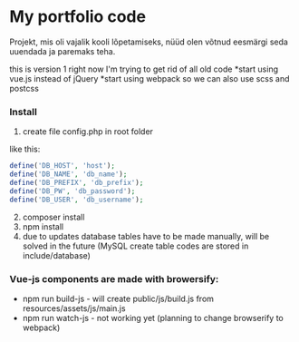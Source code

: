 # My portfolio code

Projekt, mis oli vajalik kooli lõpetamiseks, nüüd olen võtnud eesmärgi seda uuendada ja paremaks teha.

this is version 1 right now I'm trying to get rid of all old code
*start using vue.js instead of jQuery
*start using webpack so we can also use scss and postcss

### Install

1. create file config.php in root folder

like this:
```php
define('DB_HOST', 'host');  
define('DB_NAME', 'db_name');
define('DB_PREFIX', 'db_prefix');
define('DB_PW', 'db_password');
define('DB_USER', 'db_username');
```

2. composer install
3. npm install
4. due to updates database tables have to be made manually, will be solved in the future (MySQL create table codes are stored in include/database)

### Vue-js components are made with browersify:
* npm run build-js - will create public/js/build.js from resources/assets/js/main.js
* npm run watch-js - not working yet (planning to change browserify to webpack)  
